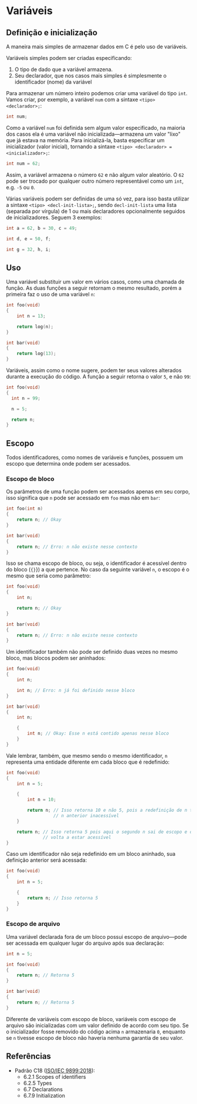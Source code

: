 # Variáveis

## Definição e inicialização

A maneira mais simples de armazenar dados em C é pelo uso de variáveis.

Variáveis simples podem ser criadas especificando:

1. O tipo de dado que a variável armazena.
1. Seu declarador, que nos casos mais simples é simplesmente o identificador
   (nome) da variável

Para armazenar um número inteiro podemos criar uma variável do tipo `int`. Vamos
criar, por exemplo, a variável `num` com a sintaxe `<tipo> <declarador>;`:

```c
int num;
```

Como a variável `num` foi definida sem algum valor especificado, na maioria dos
casos ela é uma variável não inicializada—armazena um valor "lixo" que já estava
na memória. Para inicializá-la, basta especificar um inicializador (valor
inicial), tornando a sintaxe `<tipo> <declarador> = <inicializador>;`:

```c
int num = 62;
```

Assim, a variável armazena o número `62` e não algum valor aleatório. O `62`
pode ser trocado por qualquer outro número representável como um `int`, e.g.
`-5` ou `0`.

Várias variáveis podem ser definidas de uma só vez, para isso basta utilizar a
sintaxe `<tipo> <decl-init-lista>;`, sendo `decl-init-lista` uma lista (separada
por vírgula) de 1 ou mais declaradores opcionalmente seguidos de
inicializadores. Seguem 3 exemplos:

```c
int a = 62, b = 30, c = 49;

int d, e = 50, f;

int g = 32, h, i;
```

## Uso

Uma variável substituir um valor em vários casos, como uma chamada de função. As
duas funções a seguir retornam o mesmo resultado, porém a primeira faz o uso de
uma variável `n`:

```c
int foo(void)
{
    int n = 13;

    return log(n);
}

int bar(void)
{
    return log(13);
}
```

Variáveis, assim como o nome sugere, podem ter seus valores alterados durante a
execução do código. A função a seguir retorna o valor `5`, e não `99`:

```c
int foo(void)
{
  int n = 99;

  n = 5;

  return n;
}
```

## Escopo

Todos identificadores, como nomes de variáveis e funções, possuem um escopo que
determina onde podem ser acessados.

### Escopo de bloco

Os parâmetros de uma função podem ser acessados apenas em seu corpo, isso
significa que `n` pode ser acessado em `foo` mas não em `bar`:

```c
int foo(int n)
{
    return n; // Okay
}

int bar(void)
{
    return n; // Erro: n não existe nesse contexto
}
```

Isso se chama escopo de bloco, ou seja, o identificador é acessível dentro do
bloco (`{}`}) a que pertence. No caso da seguinte variável `n`, o escopo é o
mesmo que seria como parâmetro:

```c
int foo(void)
{
    int n;

    return n; // Okay
}

int bar(void)
{
    return n; // Erro: n não existe nesse contexto
}
```

Um identificador também não pode ser definido duas vezes no mesmo bloco, mas
blocos podem ser aninhados:

```c
int foo(void)
{
    int n;

    int n; // Erro: n já foi definido nesse bloco
}

int bar(void)
{
    int n;

    {
        int n; // Okay: Esse n está contido apenas nesse bloco
    }
}
```

Vale lembrar, também, que mesmo sendo o mesmo identificador, `n` representa uma
entidade diferente em cada bloco que é redefinido:

```c
int foo(void)
{
    int n = 5;

    {
        int n = 10;

        return n; // Isso retorna 10 e não 5, pois a redefinição de n torna o
                  // n anterior inacessível
    }

    return n; // Isso retorna 5 pois aqui o segundo n sai de escopo e o primeiro
              // volta a estar acessível
}
```

Caso um identificador não seja redefinido em um bloco aninhado, sua definição
anterior será acessada:

```c
int foo(void)
{
    int n = 5;

    {
        return n; // Isso retorna 5
    }
}
```

### Escopo de arquivo

Uma variável declarada fora de um bloco possui escopo de arquivo—pode ser
acessada em qualquer lugar do arquivo após sua declaração:

```c
int n = 5;

int foo(void)
{
    return n; // Retorna 5
}

int bar(void)
{
    return n; // Retorna 5
}
```

Diferente de variáveis com escopo de bloco, variáveis com escopo de arquivo são
inicializadas com um valor definido de acordo com seu tipo. Se o inicializador
fosse removido do código acima `n` armazenaria `0`, enquanto se `n` tivesse
escopo de bloco não haveria nenhuma garantia de seu valor.

## Referências

- Padrão C18 ([ISO/IEC 9899:2018](https://www.iso.org/standard/74528.html)):
  - 6.2.1 Scopes of identifiers
  - 6.2.5 Types
  - 6.7 Declarations
  - 6.7.9 Initialization
